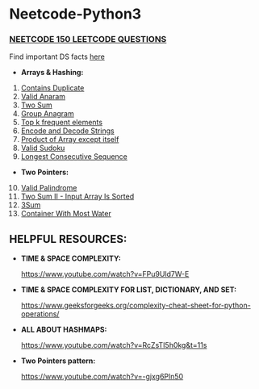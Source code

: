 # Neetcode-Python3

### [NEETCODE 150 LEETCODE QUESTIONS](https://neetcode.io/practice)

Find important DS facts [here](important_data_structure_facts.md)

- **Arrays & Hashing:**
1. [Contains Duplicate](Day-01/contains_duplicate.py)
2. [Valid Anaram](Day-01/valid_anagram.py)
3. [Two Sum](Day-02/two_sum.py)
4. [Group Anagram](Day-02/group_anagram.py)
5. [Top k frequent elements](Day-03/Top_k_frequent_elements.py)
6. [Encode and Decode Strings](Day-04/encode_decode_strings.py)
7. [Product of Array except itself](Day-04/product_of_array_except_itself.py)
8. [Valid Sudoku](Day-05/valid_sudoku.py)
9. [Longest Consecutive Sequence](Day-05/longest_consecutive_sequence.py)
- **Two Pointers:**
10. [Valid Palindrome](Day-06/valid_palindrome.py)
11. [Two Sum II - Input Array Is Sorted](Day-06/two_sum_II_input_sorted.py)
12. [3Sum](Day-07/3_sum.py)
13. [Container With Most Water](Day-07/container_with_most_water.py)


## HELPFUL RESOURCES:
- **TIME & SPACE COMPLEXITY:**
      
    https://www.youtube.com/watch?v=FPu9Uld7W-E

- **TIME & SPACE COMPLEXITY FOR LIST, DICTIONARY, AND SET:**
  
    https://www.geeksforgeeks.org/complexity-cheat-sheet-for-python-operations/

- **ALL ABOUT HASHMAPS:** 

   https://www.youtube.com/watch?v=RcZsTI5h0kg&t=11s

- **Two Pointers pattern:**

  https://www.youtube.com/watch?v=-gjxg6Pln50